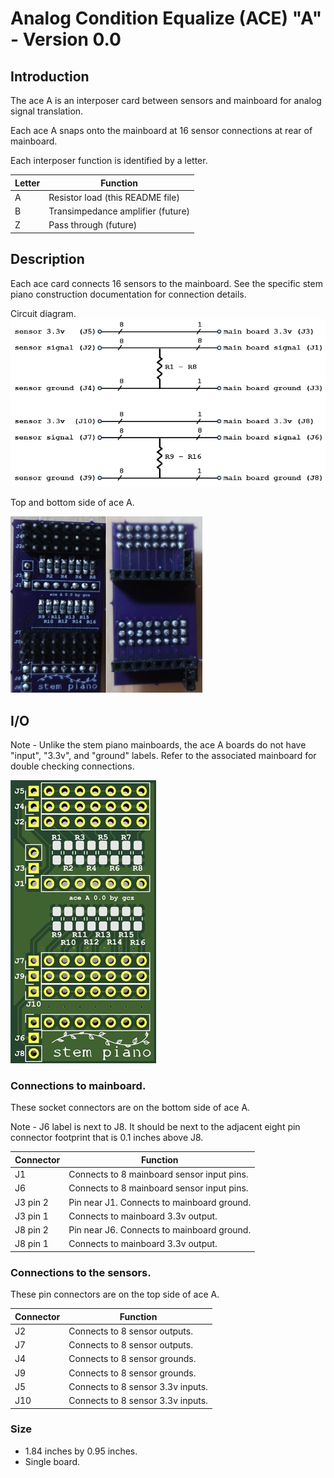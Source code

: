 # Analog Condition Equalize (ACE) "A" - Version 0.0

## Introduction

The ace A is an interposer card between sensors and mainboard for analog signal translation.

Each ace A snaps onto the mainboard at 16 sensor connections at rear of mainboard.

Each interposer function is identified by a letter.

| Letter | Function                          |
|--------|-----------------------------------|
|    A   | Resistor load (this README file)  |
|    B   | Transimpedance amplifier (future) |
|    Z   | Pass through (future)             |

## Description

Each ace card connects 16 sensors to the mainboard. See the specific stem piano construction documentation for connection details.

Circuit diagram.
![aceA00_circuit](aceA00_circuit.png)

Top and bottom side of ace A.

![aceA00_picture](aceA00_picture.jpg)

## I/O

Note - Unlike the stem piano mainboards, the ace A boards do not have "input", "3.3v", and "ground" labels. Refer to the associated mainboard for double checking connections.

![aceA00_drawing](aceA00_drawing.jpg)

### Connections to mainboard.

These socket connectors are on the bottom side of ace A.

Note - J6 label is next to J8. It should be next to the adjacent eight pin connector footprint that is 0.1 inches above J8.

| Connector | Function                                   |
| --------- | ------------------------------------------ |
| J1        | Connects to 8 mainboard sensor input pins. |
| J6        | Connects to 8 mainboard sensor input pins. |
| J3 pin 2  | Pin near J1. Connects to mainboard ground. |
| J3 pin 1  | Connects to mainboard 3.3v output.         |
| J8 pin 2  | Pin near J6. Connects to mainboard ground. |
| J8 pin 1  | Connects to mainboard 3.3v output.         |

### Connections to the sensors.

These pin connectors are on the top side of ace A.

| Connector | Function                          |
| --------- | --------------------------------- |
| J2        | Connects to 8 sensor outputs.     |
| J7        | Connects to 8 sensor outputs.     |
| J4        | Connects to 8 sensor grounds.     |
| J9        | Connects to 8 sensor grounds.     |
| J5        | Connects to 8 sensor 3.3v inputs. |
| J10       | Connects to 8 sensor 3.3v inputs. |

### Size
* 1.84 inches by 0.95 inches.
* Single board.